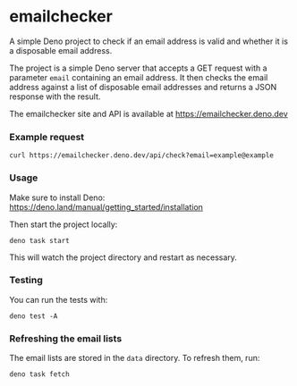 # emailchecker

A simple Deno project to check if an email address is valid and whether it is a
disposable email address.

The project is a simple Deno server that accepts a GET request with a parameter
`email` containing an email address. It then checks the email address against a
list of disposable email addresses and returns a JSON response with the result.

The emailchecker site and API is available at https://emailchecker.deno.dev

### Example request

```
curl https://emailchecker.deno.dev/api/check?email=example@example
```

### Usage

Make sure to install Deno: https://deno.land/manual/getting_started/installation

Then start the project locally:

```
deno task start
```

This will watch the project directory and restart as necessary.

### Testing

You can run the tests with:

```
deno test -A
```

### Refreshing the email lists

The email lists are stored in the `data` directory. To refresh them, run:

```
deno task fetch
```
